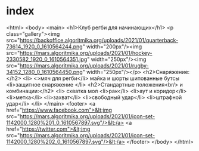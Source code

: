 # index
&lt;html>     &lt;body>         &lt;main>             &lt;h1>Клуб регби для начинающих&lt;/h1>             &lt;p class="gallery">&lt;img src="https://backoffice.algoritmika.org/uploads/2021/01/quarterback-73614_1920_0_1610564244.png" width="200px"/>&lt;img src="https://mars.algoritmika.org/uploads/2021/01/hockey-2330582_1920_0_1610564351.jpg" width="250px"/>&lt;img src="https://mars.algoritmika.org/uploads/2021/01/rugby-34152_1280_0_1610564450.png" width="250px"/>&lt;/p>             &lt;h2>Снаряжение:&lt;/h2>             &lt;li>                 &lt;>мяч для регби&lt;/li>                 майка и шорты                 шипованные бутсы                 &lt;li>защитное снаряжение             &lt;/li>             &lt;h2>Стандартные положения&lt;br/> и комбинации:&lt;/h2>             &lt;li>                 схватка                 мол                 &lt;li>рак&lt;/li>                 &lt;li>аут и коридор&lt;/li>                 &lt;li>метка&lt;/li>                 &lt;li>захват&lt;/li>                 &lt;li>свободный удар&lt;/li>                 &lt;li>штрафной удар&lt;/li>             &lt;/li>         &lt;/main>         &lt;footer>             &lt;a href="https://www.facebook.com">&lt;img src="https://mars.algoritmika.org/uploads/2021/01/icon-set-1142000_1280%201_0_1610567897.svg"/>&lt;/a>             &lt;a href="https://twitter.com">&lt;img src="https://mars.algoritmika.org/uploads/2021/01/icon-set-1142000_1280%202_0_1610567897.svg"/>&lt;/a>         &lt;/footer>     &lt;/body> &lt;/html>
